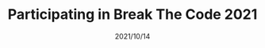 ---
layout: ../../layouts/ProjectLayout.astro
title: Participating in Break The Code 2021
date: 2021/10/14
sumary: A problem solving programming contest for the 2021 edition of Break the Cody hosted by Sopra Steria.
tags: 
  - challenge
  - problem solving
  - group project
stack: 
  - python
value: 1
rank: 14/32
thumbnails: ~
coauthors: 
  - Thomas Delapart
  - Arthur Allain
---